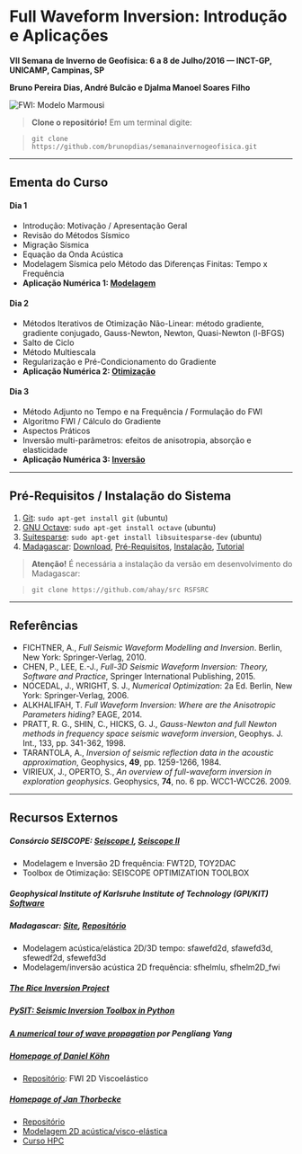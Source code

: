 Full Waveform Inversion: Introdução e Aplicações
================================================
**VII Semana de Inverno de Geofísica: 6 a 8 de Julho/2016 — INCT-GP, UNICAMP, Campinas, SP**

**Bruno Pereira Dias, André Bulcão e Djalma Manoel Soares Filho**

![FWI: Modelo Marmousi](figures/marm_ani.gif)

> **Clone o repositório!**  Em um terminal digite:

>  `git clone https://github.com/brunopdias/semanainvernogeofisica.git`

---------------------------------

Ementa do Curso
---------------

#### Dia 1

- Introdução: Motivação / Apresentação Geral
- Revisão do Métodos Sísmico
- Migração Sísmica
- Equação da Onda Acústica
- Modelagem Sísmica pelo Método das Diferenças Finitas: Tempo x Frequência
- **Aplicação Numérica 1: [Modelagem](modelagem)**

#### Dia 2

- Métodos Iterativos de Otimização Não-Linear: método gradiente, gradiente conjugado, Gauss-Newton, Newton, Quasi-Newton (l-BFGS)
- Salto de Ciclo
- Método Multiescala
- Regularização  e Pré-Condicionamento do Gradiente
- **Aplicação Numérica 2: [Otimização](otimizacao)**

#### Dia 3

- Método Adjunto no Tempo e na Frequência / Formulação do FWI
- Algoritmo FWI / Cálculo do Gradiente
- Aspectos Práticos
- Inversão multi-parâmetros: efeitos de anisotropia, absorção e elasticidade
- **Aplicação Numérica 3: [Inversão](inversao)**

---------------------------------

Pré-Requisitos / Instalação do Sistema
--------------------------------------

1. [Git](https://git-scm.com/):
`sudo apt-get install git` (ubuntu)
2. [GNU Octave](https://www.gnu.org/software/octave/): `sudo apt-get install octave` (ubuntu)
3. [Suitesparse](http://faculty.cse.tamu.edu/davis/suitesparse.html): `sudo apt-get install libsuitesparse-dev` (ubuntu)
4. [Madagascar](http://www.ahay.org/):
 [Download](http://www.ahay.org/wiki/Download), [Pré-Requisitos](http://www.ahay.org/wiki/Advanced_Installation#Platform-specific_installation_advice), [Instalação](http://www.ahay.org/wiki/Installation), [Tutorial](http://www.ahay.org/wiki/Tutorial)

> **Atenção!** É necessária a instalação da versão em desenvolvimento do Madagascar:

> `git clone https://github.com/ahay/src RSFSRC`

---------------------------------

Referências
-----------

* FICHTNER, A., *Full Seismic Waveform Modelling and Inversion*. Berlin, New York: Springer-Verlag, 2010.
* CHEN, P., LEE, E.-J., *Full-3D Seismic Waveform Inversion: Theory, Software and Practice*, Springer International Publishing, 2015.
* NOCEDAL, J., WRIGHT, S. J., *Numerical Optimization*: 2a Ed. Berlin, New York: Springer-Verlag, 2006.
* ALKHALIFAH, T. *Full Waveform Inversion: Where are the Anisotropic Parameters hiding?* EAGE, 2014.
* PRATT, R. G., SHIN, C., HICKS, G. J., *Gauss-Newton and full Newton methods in frequency space seismic waveform inversion*, Geophys. J. Int., 133, pp. 341-362, 1998.
* TARANTOLA, A., *Inversion of seismic reflection data in the acoustic approximation*, Geophysics, **49**, pp. 1259-1266, 1984.
* VIRIEUX, J., OPERTO, S., *An overview of full-waveform inversion in exploration geophysics*. Geophysics, **74**, no. 6 pp. WCC1-WCC26. 2009.

---------------------------------

Recursos Externos
-----------------

##### Consórcio SEISCOPE: [Seiscope I](http://seiscope.oca.eu), [Seiscope II](http://seiscope2.osug.fr)

- Modelagem e Inversão 2D frequência: FWT2D, TOY2DAC
- Toolbox de Otimização: SEISCOPE OPTIMIZATION TOOLBOX

##### Geophysical Institute of Karlsruhe Institute of Technology (GPI/KIT) [Software](http://www.gpi.kit.edu/english/Software.php)

##### Madagascar: [Site](http://ahay.org/wiki/Main_Page/), [Repositório](https://github.com/ahay/)

- Modelagem acústica/elástica 2D/3D tempo: sfawefd2d, sfawefd3d, sfewedf2d, sfewefd3d
- Modelagem/inversão acústica 2D frequência: sfhelmlu, sfhelm2D_fwi

##### [The Rice Inversion Project](http://trip.rice.edu/)

##### [PySIT: Seismic Inversion Toolbox in Python](http://pysit.readthedocs.io/en/latest/)

##### [A numerical tour of wave propagation](http://www.reproducibility.org/RSF/book/xjtu/primer/paper_html/) por Pengliang Yang

##### [Homepage of Daniel Köhn](http://www.geophysik.uni-kiel.de/~dkoehn/index.htm)

- [Repositório](https://github.com/daniel-koehn): FWI 2D Viscoelástico

##### [Homepage of Jan Thorbecke](https://janth.home.xs4all.nl/)

- [Repositório](https://github.com/JanThorbecke/OpenSource)
- [Modelagem 2D acústica/visco-elástica](https://janth.home.xs4all.nl/Software/Software.html)
- [Curso HPC](https://janth.home.xs4all.nl/HPCourse/index.html)
